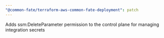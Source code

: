 ```yaml
---
"@common-fate/terraform-aws-common-fate-deployment": patch
---
```


Adds ssm:DeleteParameter permission to the control plane for managing integration secrets
